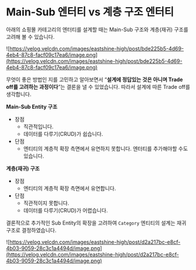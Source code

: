 # Main-Sub 엔터티 vs 계층 구조 엔터티

아래의 쇼핑몰 카테고리의 엔터티를 설계할 때는 Main-Sub 구조와 계층(재귀) 구조를 고려해 볼 수 있습니다.

![https://velog.velcdn.com/images/eastshine-high/post/bde225b5-4d69-4eb4-87c8-facf09c17ea6/image.png](https://velog.velcdn.com/images/eastshine-high/post/bde225b5-4d69-4eb4-87c8-facf09c17ea6/image.png)

무엇이 좋은 방법인 지를 고민하고 알아보면서 “**설계에 정답있는 것은 아니며 Trade off를 고려하는 과정이다**”는 결론을 낼 수 있었습니다. 따라서 설계에 따른 Trade off를 생각합니다.

**Main-Sub Entity 구조**

- 장점
    - 직관적입니다.
    - 데이터를 다루기(CRUD)가 쉽습니다.
- 단점
    - 엔티티의 계층적 확장 측면에서 유연하지 못합니다. 엔터티를 추가해야할 수도 있습니다.

**계층(재귀) 구조**

- 장점
    - 엔티티의 계층적 확장 측면에서 유연합니다.
- 단점
    - 직관적이지 못합니다.
    - 데이터를 다루기(CRUD)가 어렵습니다.

결론적으로 추가적인 Sub Entity의 확장을 고려하여 `Category` 엔티티의 설계는 재귀 구조로 결정하였습니다.

![https://velog.velcdn.com/images/eastshine-high/post/d2a217bc-e8cf-4b03-9059-28c3c1a4494d/image.png](https://velog.velcdn.com/images/eastshine-high/post/d2a217bc-e8cf-4b03-9059-28c3c1a4494d/image.png)
